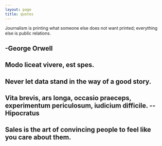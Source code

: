 ```yaml
---
layout: page
title: quotes
---
```



Journalism is printing what someone else does not want printed; everything else is public relations.

-George Orwell
---
Modo liceat vivere, est spes.
---

Never let data stand in the way of a good story. 
---
Vita brevis,
ars longa,
occasio praeceps,
experimentum periculosum,
iudicium difficile.
-- Hipocratus
---

Sales is the art of convincing people to feel like you care about them.
---

